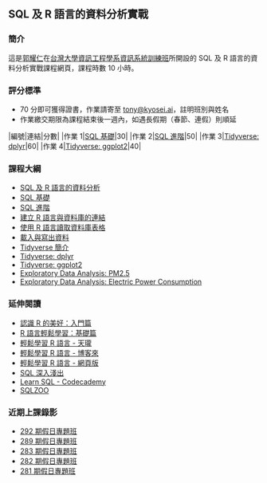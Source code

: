 ## SQL 及 R 語言的資料分析實戰

### 簡介

這是[郭耀仁](https://www.facebook.com/yaojen.kuo.1)在[台灣大學資訊工程學系資訊系統訓練班](https://www.csie.ntu.edu.tw/train/)所開設的 SQL 及 R 語言的資料分析實戰課程網頁，課程時數 10 小時。

### 評分標準

- 70 分即可獲得證書，作業請寄至 tony@kyosei.ai，註明班別與姓名
- 作業繳交期限為課程結束後一週內，如遇長假期（春節、連假）則順延

|編號|連結|分數|
|作業 1|[SQL 基礎](http://yaojenkuo.io/r-sql-train/sql_basic.slides#/7)|30|
|作業 2|[SQL 進階](http://yaojenkuo.io/r-sql-train/sql_advanced.slides.html#/9)|50|
|作業 3|[Tidyverse: dplyr](http://yaojenkuo.io/r-sql-train/intro_2_dplyr.html#/5)|60|
|作業 4|[Tidyverse: ggplot2](http://yaojenkuo.io/r-sql-train/intro_2_ggplot2.html#/6)|40|

### 課程大綱

- [SQL 及 R 語言的資料分析](http://yaojenkuo.io/r-sql-train/intro.html)
- [SQL 基礎](http://yaojenkuo.io/r-sql-train/sql_basic.slides.html)
- [SQL 進階](http://yaojenkuo.io/r-sql-train/sql_advanced.slides.html)
- [建立 R 語言與資料庫的連結](http://yaojenkuo.io/r-sql-train/chapter03.slides.html)
- [使用 R 語言讀取資料庫表格](http://yaojenkuo.io/r-sql-train/chapter04.slides.html)
- [載入與寫出資料](http://yaojenkuo.io/r-sql-train/import_export.html)
- [Tidyverse 簡介](http://yaojenkuo.io/r-sql-train/intro_2_tidyverse.html)
- [Tidyverse: dplyr](http://yaojenkuo.io/r-sql-train/intro_2_dplyr.html)
- [Tidyverse: ggplot2](http://yaojenkuo.io/r-sql-train/intro_2_ggplot2.html)
- [Exploratory Data Analysis: PM2.5](http://yaojenkuo.io/r-sql-train/jhu_eda_w4.html)
- [Exploratory Data Analysis: Electric Power Consumption](http://yaojenkuo.io/r-sql-train/jhu_eda_w1.html)

### 延伸閱讀

- [認識 R 的美好：入門篇](https://yaojenkuo.shinyapps.io/eloquentr-start/)
- [R 語言輕鬆學習：基礎篇](https://www.udemy.com/learn-r-the-easy-way-1/?couponCode=LEARNR)
- [輕鬆學習 R 語言 - 天瓏](https://www.tenlong.com.tw/products/9789864764822)
- [輕鬆學習 R 語言 - 博客來](http://www.books.com.tw/products/0010763975)
- [輕鬆學習 R 語言 - 網頁版](http://www.learn-r-the-easy-way.tw/)
- [SQL 深入淺出](http://www.books.com.tw/products/0010391205)
- [Learn SQL - Codecademy](https://www.codecademy.com/learn/learn-sql)
- [SQLZOO](https://sqlzoo.net/)

### 近期上課錄影

- [292 期假日專題班](https://www.youtube.com/playlist?list=PLEq7iw5uOtuUG7fWiaqzjs8HIfoKkrPz9)
- [289 期假日專題班](https://www.youtube.com/playlist?list=PLEq7iw5uOtuXEWJm9TADaFDcInLmbc48K)
- [283 期假日專題班](https://www.youtube.com/playlist?list=PLEq7iw5uOtuX5pQmw0xGzsCmyIolwJGRk)
- [282 期假日專題班](https://www.youtube.com/playlist?list=PLEq7iw5uOtuUe-CQMzCK7us5_rRHgEhPe)
- [281 期假日專題班](https://www.youtube.com/playlist?list=PLEq7iw5uOtuW8Baw4NYZc6VjKBt7kySXH)